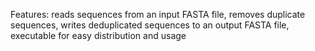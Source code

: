 Features: reads sequences from an input FASTA file, removes duplicate sequences, writes deduplicated sequences to an output FASTA file, executable for easy distribution and usage
